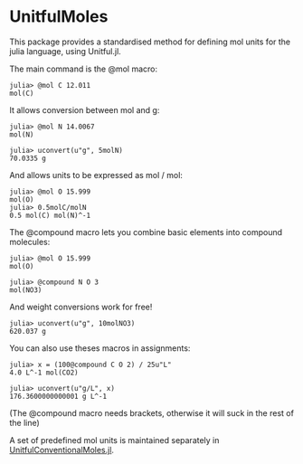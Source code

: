 # UnitfulMoles

This package provides a standardised method for defining mol units for the julia
language, using Unitful.jl. 

The main command is the @mol macro:

```
julia> @mol C 12.011                                               
mol(C)                                                             
```

It allows conversion between mol and g:

```
julia> @mol N 14.0067
mol(N)                                                             

julia> uconvert(u"g", 5molN)                                       
70.0335 g 
```

And allows units to be expressed as mol / mol:

```
julia> @mol O 15.999
mol(O)                                                             
julia> 0.5molC/molN                                                
0.5 mol(C) mol(N)^-1    
```

The @compound macro lets you combine basic elements into compound molecules:

```
julia> @mol O 15.999
mol(O)

julia> @compound N O 3                                      
mol(NO3)                                                    
```

And weight conversions work for free!

```
julia> uconvert(u"g", 10molNO3)                             
620.037 g                                                   
```


You can also use theses macros in assignments:

```
julia> x = (100@compound C O 2) / 25u"L"
4.0 L^-1 mol(CO2)

julia> uconvert(u"g/L", x)
176.3600000000001 g L^-1
```

(The @compound macro needs brackets, otherwise it will suck in the rest of the line)

A set of predefined mol units is maintained separately in
[UnitfulConventionalMoles.jl](https://github.com/rafaqz/UnitfulConventionalMoles.jl).
